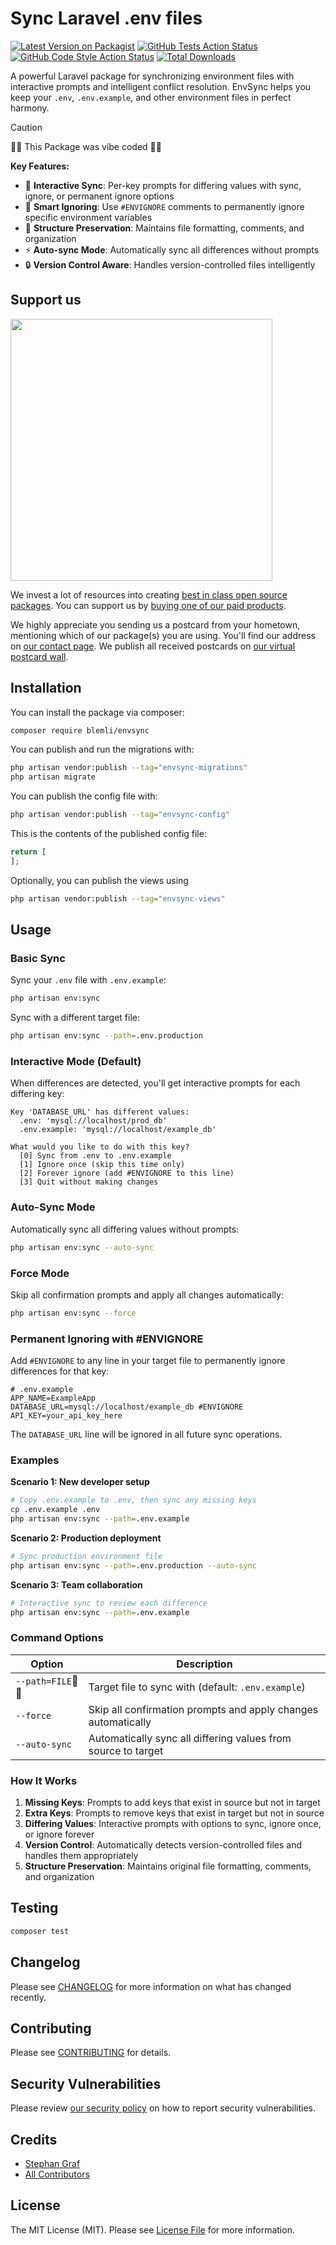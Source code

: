 # Sync Laravel .env files

[![Latest Version on Packagist](https://img.shields.io/packagist/v/blemli/envsync.svg?style=flat-square)](https://packagist.org/packages/blemli/envsync)
[![GitHub Tests Action Status](https://img.shields.io/github/actions/workflow/status/blemli/envsync/run-tests.yml?branch=main&label=tests&style=flat-square)](https://github.com/blemli/envsync/actions?query=workflow%3Arun-tests+branch%3Amain)
[![GitHub Code Style Action Status](https://img.shields.io/github/actions/workflow/status/blemli/envsync/fix-php-code-style-issues.yml?branch=main&label=code%20style&style=flat-square)](https://github.com/blemli/envsync/actions?query=workflow%3A"Fix+PHP+code+style+issues"+branch%3Amain)
[![Total Downloads](https://img.shields.io/packagist/dt/blemli/envsync.svg?style=flat-square)](https://packagist.org/packages/blemli/envsync)

A powerful Laravel package for synchronizing environment files with interactive prompts and intelligent conflict resolution. EnvSync helps you keep your `.env`, `.env.example`, and other environment files in perfect harmony.



> [!CAUTION] 
>
>  🤖🧠 This Package was vibe coded 🤖🧠



**Key Features:**

- 🔄 **Interactive Sync**: Per-key prompts for differing values with sync, ignore, or permanent ignore options
- 🚫 **Smart Ignoring**: Use `#ENVIGNORE` comments to permanently ignore specific environment variables
- 📁 **Structure Preservation**: Maintains file formatting, comments, and organization
- ⚡ **Auto-sync Mode**: Automatically sync all differences without prompts
- 🔒 **Version Control Aware**: Handles version-controlled files intelligently

## Support us

[<img src="https://github-ads.s3.eu-central-1.amazonaws.com/envsync.jpg?t=1" width="419px" />](https://spatie.be/github-ad-click/envsync)

We invest a lot of resources into creating [best in class open source packages](https://spatie.be/open-source). You can support us by [buying one of our paid products](https://spatie.be/open-source/support-us).

We highly appreciate you sending us a postcard from your hometown, mentioning which of our package(s) you are using. You'll find our address on [our contact page](https://spatie.be/about-us). We publish all received postcards on [our virtual postcard wall](https://spatie.be/open-source/postcards).

## Installation

You can install the package via composer:

```bash
composer require blemli/envsync
```

You can publish and run the migrations with:

```bash
php artisan vendor:publish --tag="envsync-migrations"
php artisan migrate
```

You can publish the config file with:

```bash
php artisan vendor:publish --tag="envsync-config"
```

This is the contents of the published config file:

```php
return [
];
```

Optionally, you can publish the views using

```bash
php artisan vendor:publish --tag="envsync-views"
```

## Usage

### Basic Sync

Sync your `.env` file with `.env.example`:

```bash
php artisan env:sync
```

Sync with a different target file:

```bash
php artisan env:sync --path=.env.production
```

### Interactive Mode (Default)

When differences are detected, you'll get interactive prompts for each differing key:

```
Key 'DATABASE_URL' has different values:
  .env: 'mysql://localhost/prod_db'
  .env.example: 'mysql://localhost/example_db'

What would you like to do with this key?
  [0] Sync from .env to .env.example
  [1] Ignore once (skip this time only)
  [2] Forever ignore (add #ENVIGNORE to this line)
  [3] Quit without making changes
```

### Auto-Sync Mode

Automatically sync all differing values without prompts:

```bash
php artisan env:sync --auto-sync
```

### Force Mode

Skip all confirmation prompts and apply all changes automatically:

```bash
php artisan env:sync --force
```

### Permanent Ignoring with #ENVIGNORE

Add `#ENVIGNORE` to any line in your target file to permanently ignore differences for that key:

```env
# .env.example
APP_NAME=ExampleApp
DATABASE_URL=mysql://localhost/example_db #ENVIGNORE
API_KEY=your_api_key_here
```

The `DATABASE_URL` line will be ignored in all future sync operations.

### Examples

**Scenario 1: New developer setup**
```bash
# Copy .env.example to .env, then sync any missing keys
cp .env.example .env
php artisan env:sync --path=.env.example
```

**Scenario 2: Production deployment**
```bash
# Sync production environment file
php artisan env:sync --path=.env.production --auto-sync
```

**Scenario 3: Team collaboration**
```bash
# Interactive sync to review each difference
php artisan env:sync --path=.env.example
```

### Command Options

| Option | Description |
|--------|-------------|
| `--path=FILE`🤖🧠 | Target file to sync with (default: `.env.example`) |
| `--force` | Skip all confirmation prompts and apply changes automatically |
| `--auto-sync` | Automatically sync all differing values from source to target |

### How It Works

1. **Missing Keys**: Prompts to add keys that exist in source but not in target
2. **Extra Keys**: Prompts to remove keys that exist in target but not in source  
3. **Differing Values**: Interactive prompts with options to sync, ignore once, or ignore forever
4. **Version Control**: Automatically detects version-controlled files and handles them appropriately
5. **Structure Preservation**: Maintains original file formatting, comments, and organization

## Testing

```bash
composer test
```

## Changelog

Please see [CHANGELOG](CHANGELOG.md) for more information on what has changed recently.

## Contributing

Please see [CONTRIBUTING](CONTRIBUTING.md) for details.

## Security Vulnerabilities

Please review [our security policy](../../security/policy) on how to report security vulnerabilities.

## Credits

- [Stephan Graf](https://github.com/grafst)
- [All Contributors](../../contributors)

## License

The MIT License (MIT). Please see [License File](LICENSE.md) for more information.
